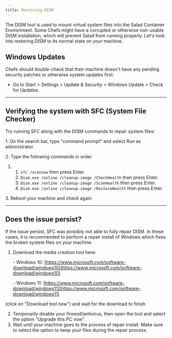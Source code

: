 ```yaml
---
title: Restoring DISM
---
```


The DISM tool is used to mount virtual system files into the Salad Container Environment. Some Chefs might have a
corrupted or otherwise non-usable DISM installation, which will prevent Salad from running properly. Let's look into
restoring DISM to its normal state on your machine.

## **Windows Updates**

Chefs should double-check that their machine doesn't have any pending security patches or otherwise system updates
first:

- Go to Start &gt; Settings &gt; Update &amp; Security &gt; Windows Update &gt; Check for Updates.

---

## **Verifying the system with SFC (System File Checker)**

Try running SFC along with the DISM commands to repair system files:

1\. On the search bar, type "command prompt" and select Run as administrator

2\. Type the following commands in order

1. 1. `sfc /scannow` then press Enter.
   2. `Dism.exe /online /cleanup-image /CheckHealth` then press Enter.
   3. `Dism.exe /online /cleanup-image /ScanHealth` then press Enter.
   4. `Dism.exe /online /cleanup-image /RestoreHealth` then press Enter.

3\. Reboot your machine and check again

---

## **Does the issue persist?**

If the issue persist, SFC was possibly not able to fully repair DISM. In these cases, it is recommended to perform a
repair install of Windows which fixes the broken system files on your machine.

1. Download the media creation tool here:

   \- Windows 10:
   [https://www.microsoft.com/software-download/windows10](https://www.microsoft.com/software-download/windows10)

   \- Windows 11:
   [https://www.microsoft.com/software-download/windows11](https://www.microsoft.com/software-download/windows11)

(click on "Download tool now") and wait for the download to finish

2. Temporarily disable your firewall/antivirus, then open the tool and select the option "Upgrade this PC now".
3. Wait until your machine goes to the process of repair install. Make sure to select the option to keep your files
   during the repair process.
